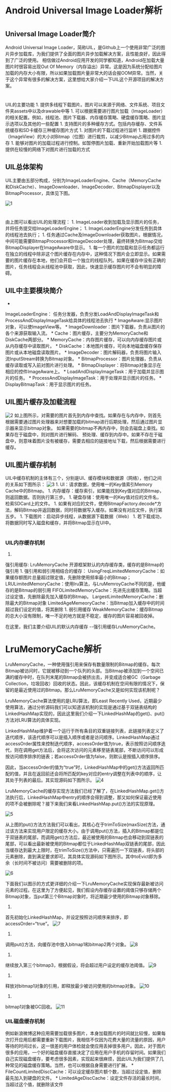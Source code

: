 # Android Universal Image Loader解析


# 


## Universal Image Loader简介

Android Universal Image Loader，简称UIL，是Github上一个使用非常广泛的图片异步加载库，为我们提供了全面的图片异步加载解决方案，且性能良好，因此得到了广泛的使用。
相信做过Android应用开发的同学都知道，Android在加载大量图片时很容易出现Out Of Memory（内存溢出）异常。这是因为系统分配给图片加载的内存大小有限，所以如果加载图片量非常大的话会报OOM异常。当然，关于这个异常有很多的解决方案，这里想给大家介绍一下UIL这个开源项目的解决方案。

# 

UIL的主要功能
1. 
提供多线程下载图片。图片可以来源于网络、文件系统、项目文件夹assets中以及drawable中等
1. 
可以根据需要进行图片加载（ImageLoader）的相关配置。例如，线程池、图片下载器、内存缓存策略、硬盘缓存策略、图片显示选项以及其他的一些配置
1. 
支持图片的多种缓存方式。包括内存缓存、文件系统缓存和SD卡缓存三种缓存图片方式
1. 
对图片的下载过程进行监听
1. 
跟据控件（ImageView）的大小对Bitmap（位图）进行裁剪，以减少Bitmap占用过多的内存
1. 
能够对图片的加载过程进行控制。如暂停图片加载、重新开始加载图片等
1. 
提供在较慢的网络下对图片进行加载的方式

## 


## UIL总体架构

UIL主要由五部分构成，分别为ImageLoaderEngine、Cache（MemoryCache和DiskCache）、ImageDownloader、ImageDecoder、BitmapDisplayer以及BitmapProcessor，具体见下图。

![1](xl_im1.png)

# 

由上图可以看出UIL的处理流程：
1. 
ImageLoader收到加载及显示图片的任务，并将任务提交给ImageLoaderEngine；
1. 
ImageLoaderEngine分发任务到具体的线程池去执行；
1. 
任务通过Cache及ImageDownloader获取图片。根据情况，中间可能需要BitmapProcessor和ImageDecoder处理，最终转换为Bitmap交给BitmapDisplayer在ImageAware中显示。
1. 
每一个图片的加载和显示任务都运行在独立的线程中除非这个图片缓存在内存中，这种情况下图片会立即显示。如果需要的图片缓存在本地，他们会开启一个独立的线程队列。如果在缓存中没有正确的图片，任务线程会从线程池中获取，因此，快速显示缓存图片时不会有明显的障碍。

## 


## UIL中主要模块简介

* 
ImageLoaderEngine：
任务分发器，负责分发LoadAndDisplayImageTask和ProcessAndDisplayImageTask给具体的线程池去执行
* 
ImageAware:显示图片对象，可以使ImageView等。
* 
ImageDownloader：图片下载器，负责从图片的各个来源获取输入流。
* 
Cache：图片缓存，主要分为MemoryCache和DiskCache两部分。
* 
MemoryCache：内存图片缓存，可以向内存缓存图片或从内存缓存中读取图片。
* 
DiskCache：本地图片缓存，可向本地磁盘缓存保存图片或从本地磁盘读取图片。
* 
ImageDecoder：图片解码器，负责将图片输入流InputStream转换为Bitmap对象。
* 
BitmapProcessor：图片处理器，负责从缓存读取或写入前对图片进行处理。
* 
BitmapDisplayer：将Bitmap对象显示在相应的控件ImageAware上。
* 
LoadAndDisplayImageTask：用于加载并显示图片的任务。
* 
ProcessAndDisplayImageTask：用于处理并显示图片的任务。
* 
DisplayBitmapTask：用于显示图片的任务。


## 


## UIL图片缓存及加载流程
![2](xl_im2.png)
如上图所示，对需要的图片首先到内存中查找。如果存在与内存中，则首先根据需要通过图片处理器来对想要加载的bitmap进行后期处理，然后通过图片显示器来显示bitmap对象。
如果需要的bitmap不再内存中，则会去磁盘上查找。如果存在于磁盘中，则对图片进行解码、 预处理、缓存到内存中。如果不存在于磁盘中，则意味着图片没有被缓存，需要去相应的链接地址下载，然后根据需要进行缓存。

## 
## UIL图片缓存机制
UIL中缓存机制的主体有三个，分别是UI、缓存模块和数据源（网络），他们之间的关系如下图所示：
![3](xl_im3.png)
1. 
UI：请求数据，使用唯一的Key值索引Memory Cache中的Bitmap。
1. 
内存缓存：缓存索引，如果能找到Key值对应的Bitmap，则返回数据。否则执行第三步。
1. 
硬盘存储：使用唯一的Key值对应的文件名，检索SDCard上的文件。
1. 
如果有对应的文件，使用BitmapFactory.decode*方法，解码Bitmap并返回数据，同时将数据写入缓存。如果没有对应文件，执行第五步。
1. 
下载图片：启动异步线程，从数据源下载数据（Web）
1. 
若下载成功，将数据同时写入磁盘和缓存，并将Bitmap显示在UI中。

# 


### UIL内存缓存机制
1. 
强引用缓存:
LruMemoryCache 开源框架默认的内存缓存类，缓存的是Bitmap的强引用
1. 
强引用和弱引用相结合的缓存：
UsingFreqLimitedMemoryCache：如果缓存额图片总量超过限定值，先删除使用频率最小的Bitmap；
LRULimitedMemoryCache：使用lru算法，与LruMemroyCache不同的是，他缓存的是Bitmap的弱引用
FIFOLimitedMemoryCache：先进先出缓存策略。当超过设定值，先删除最先加入缓存的Bitmap。
LargestLimitedMemoryCache：删除最大的Bitmap对象
LimitedAgeMemeoryCache：当Bitmap加入缓存中的时间超过我们设定的值，将其删除
1. 
弱引用缓存
WeakMemoryCache：缓存Bitmap的总大小没有限制，唯一不足的地方就是不稳定，缓存的图片容易被回收掉。

在这里，我们主要介绍UIL的默认内存缓存 --强引用缓存LruMemoryCache。


# 


# LruMemoryCache解析

LruMemoryCache，一种使用强引用来保存有数量限制的Bitmap的缓存。每次Bitmap被访问时，它就被移动到一个队列的头部。当Bitmap被添加到一个空间已满的缓存中时，在队列末尾的Bitmap会被挤出去，并变成适合被GC（Garbage Collection，垃圾回收）回收的状态。因此，该缓存机制在空间有限的情况下，保留的是最近使用过的Bitmap。那么LruMemoryCache又是如何实现该机制呢？

LruMemoryCache算法使用的是LRU算法，即Least Recently Used，近期最少使用算法，通过分析源码我们可以知道该机制的实现是通过基于双链表结构的LinkedHashMap实现的，因此这里我们介绍一下LinkedHashMap的get()、put()方法对LRU算法的具体实现。

LinkedHashMap维护着一个运行于所有条目的双重链接列表，此链接列表定义了迭代顺序，该迭代顺序可以是插入顺序或者是访问顺序。LinkedHashMap通过accessOrder属性来控制迭代顺序，accessOrder值为true，表示按照访问顺序迭代，则在调用get方法后，会将这次访问的元素移至链表尾部，不断访问可以形成按访问顺序排序的链表；若accessOrder值为false，则默认是按插入顺序排序。

因此，当accessOrder的值为“true”时，LinkedHashMap中的get()方法返回所匹配的值，并且在返回前还会将所匹配的key对应的entry调整在列表中的顺序，让其处于列表的最后。其实现源码如下图所示。
![4](xl_im4.png)

LruMemoryCache的缓存实现方法我们已经了解了，在LinkedHashMap.get()方法执行后，LinkedHashMap中entry的顺序会得到调整，那又如何保证最近使用的项不会被删除呢？接下来我们来看LinkedHashMap.put()方法的实现原理。

![5](xl_im5.png)

从上图的put()方法方法我们可以看出，其核心在于trimToSize(maxSize)方法，通过该方法来实现用户限定的缓存大小。由于调用put()方法，插入的Bitmap都是位于双链表的尾部，而调用get()方法后，最近被使用的Bitmap也会移动到双链表的尾部，可以看出最新被使用的Bitmap都位于LinkedHashMap双链表的尾部，因此当缓存达到最大上限时，在trimToSize()方法中，只需遍历一下双链表，将头部的元素删除，直到满足要求即可。其具体实现源码如下图所示。其中toEvict即为多余（长时间不被访问）需要被删除的项。

![6](xl_im6.png)

下面我们以图示的方式更详细的介绍一下LruMemoryCache实现保存最新被访问元素的过程。在这里为了方便起见，我们假设内存缓存设置的阈值只够存储两个Bitmap对象，当put第三个Bitmap对象时，将近期最少使用的Bitmap对象移除。

1. 
首先初始化LinkedHashMap，并设定按照访问顺序来排序，即accessOrder=“true”。
![7](xl_im7.png)

1. 
调用put()方法，向缓存池中放入bitmap1和bitmap2两个对象。
![8](xl_im8.png)

1. 
继续放入第三个bitmap3，根据假设，将会超过用户设定的缓存池阈值。
![9](xl_im9.png)

1. 
释放对bitmap1对象的引用，即释放最少被访问使用的bitmap对象。
![10](xl_im10.png)

1. 
bitmap1对象被GC回收。
![11](xl_im11.png)

### UIL磁盘缓存机制
例如新浪微博这种应用需要加载很多图片，本身加载图片的时间就比较慢，如果每次打开应用后都需要重新下载图片，我相信不仅因为花费大量的流量的原因，用户等待的时间过长，这一很差的用户体检就会使应用丢掉很多用户。因此，对于图片很多的应用，一个好的磁盘缓存直接决定了应用在用户手机的存留时间。如果我们自己实现磁盘缓存，要考虑很多因素，实现起来很麻烦，因此UIL为我们提供了几种常见的磁盘缓存策略。当然，也可以根据自身需要进行扩展。
* 
FileCountLimitedDiscCache：可以设定缓存图片额个数，当超过设定值，删除最先加入到硬盘的文件。
* 
LimitedAgeDiscCache：设定文件存活的最长时间，当超过这个值，就删除该文件